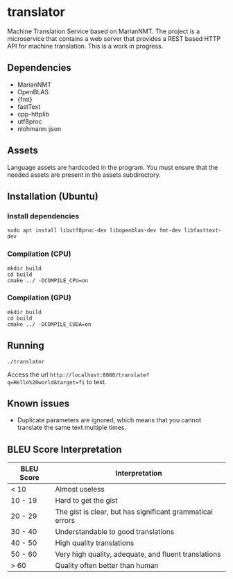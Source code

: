 # translator

Machine Translation Service based on MarianNMT. The project is a
microservice that contains a web server that provides a REST based
HTTP API for machine translation. This is a work in progress.

## Dependencies

- MarianNMT
- OpenBLAS
- {fmt}
- fastText
- cpp-httplib
- utf8proc
- nlohmann::json

## Assets

Language assets are hardcoded in the program. You must ensure that the needed assets are present in the assets subdirectory.

## Installation (Ubuntu)

### Install dependencies

```
sudo apt install libutf8proc-dev libopenblas-dev fmt-dev libfasttext-dev
```

### Compilation (CPU)

```
mkdir build
cd build
cmake ../ -DCOMPILE_CPU=on
```

### Compilation (GPU)

```
mkdir build
cd build
cmake ../ -DCOMPILE_CUDA=on
```

## Running

```
./translator
```

Access the url ```http://localhost:8080/translate?q=Hello%20world&target=fi``` to test.

## Known issues

- Duplicate parameters are ignored, which means that you cannot translate the same text multiple times.

## BLEU Score Interpretation

| BLEU Score | Interpretation                                            |
|------------|-----------------------------------------------------------|
| < 10       | Almost useless                                            |
| 10 - 19    | Hard to get the gist                                      |
| 20 - 29    | The gist is clear, but has significant grammatical errors |
| 30 - 40    | Understandable to good translations                       |
| 40 - 50    | High quality translations                                 |
| 50 - 60    | Very high quality, adequate, and fluent translations      |
| > 60       | Quality often better than human                           |

